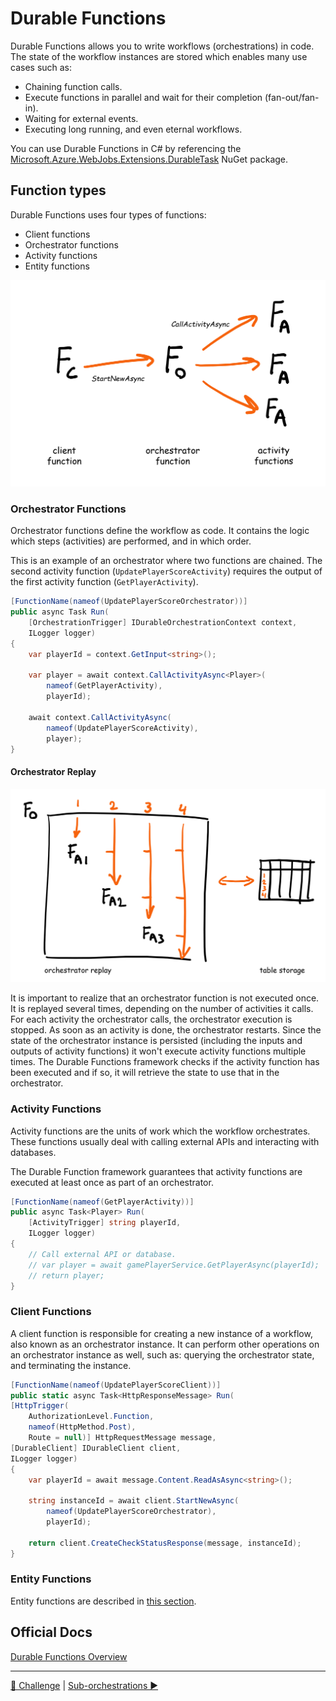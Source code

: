 # Durable Functions

Durable Functions allows you to write workflows (orchestrations) in code. The state of the workflow instances are stored which enables many use cases such as:

- Chaining function calls.
- Execute functions in parallel and wait for their completion (fan-out/fan-in).
- Waiting for external events.
- Executing long running, and even eternal workflows.

You can use Durable Functions in C# by referencing the [Microsoft.Azure.WebJobs.Extensions.DurableTask](https://www.nuget.org/packages/Microsoft.Azure.WebJobs.Extensions.DurableTask) NuGet package.

## Function types

Durable Functions uses four types of functions:

- Client functions
- Orchestrator functions
- Activity functions
- Entity functions

![Durable Function Types](../diagrams/durablefunction_types.png)

### Orchestrator Functions

Orchestrator functions define the workflow as code. It contains the logic which steps (activities) are performed, and in which order.

This is an example of an orchestrator where two functions are chained. The second activity function (`UpdatePlayerScoreActivity`) requires the output of the first activity function (`GetPlayerActivity`).

```csharp
[FunctionName(nameof(UpdatePlayerScoreOrchestrator))]
public async Task Run(
    [OrchestrationTrigger] IDurableOrchestrationContext context,
    ILogger logger)
{
    var playerId = context.GetInput<string>();

    var player = await context.CallActivityAsync<Player>(
        nameof(GetPlayerActivity),
        playerId);
    
    await context.CallActivityAsync(
        nameof(UpdatePlayerScoreActivity),
        player);
}
```

#### Orchestrator Replay

![Orchestrator Replay](../diagrams/orchestrator_replay.png)

It is important to realize that an orchestrator function is not executed once. It is replayed several times, depending on the number of activities it calls. For each activity the orchestrator calls, the orchestrator execution is stopped. As soon as an activity is done, the orchestrator restarts. Since the state of the orchestrator instance is persisted (including the inputs and outputs of activity functions) it won't execute activity functions multiple times. The Durable Functions framework checks if the activity function has been executed and if so, it will retrieve the state to use that in the orchestrator.

### Activity Functions

Activity functions are the units of work which the workflow orchestrates. These functions usually deal with calling external APIs and interacting with databases.

The Durable Function framework guarantees that activity functions are executed at least once as part of an orchestrator.

```csharp
[FunctionName(nameof(GetPlayerActivity))]
public async Task<Player> Run(
    [ActivityTrigger] string playerId,
    ILogger logger)
{
    // Call external API or database.
    // var player = await gamePlayerService.GetPlayerAsync(playerId);
    // return player;
}
```

### Client Functions

A client function is responsible for creating a new instance of a workflow, also known as an orchestrator instance. It can perform other operations on an orchestrator instance as well, such as: querying the orchestrator state, and terminating the instance.

```csharp
[FunctionName(nameof(UpdatePlayerScoreClient))]
public static async Task<HttpResponseMessage> Run(
[HttpTrigger(
    AuthorizationLevel.Function,
    nameof(HttpMethod.Post),
    Route = null)] HttpRequestMessage message,
[DurableClient] IDurableClient client,
ILogger logger)
{
    var playerId = await message.Content.ReadAsAsync<string>();

    string instanceId = await client.StartNewAsync(
        nameof(UpdatePlayerScoreOrchestrator),
        playerId);

    return client.CreateCheckStatusResponse(message, instanceId);
}
```

### Entity Functions

Entity functions are described in [this section](statefulentities.md).

## Official Docs

[Durable Functions Overview](https://docs.microsoft.com/en-us/azure/azure-functions/durable/durable-functions-overview?tabs=csharp)

---
[🔼 Challenge](notifysupport.md) | [Sub-orchestrations ▶](suborchestrations.md)
